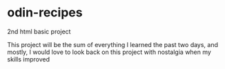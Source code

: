# odin-recipes
2nd html basic project

This project will be the sum of everything I learned the past two days, and mostly, I would love to look back on this project with nostalgia when my skills improved